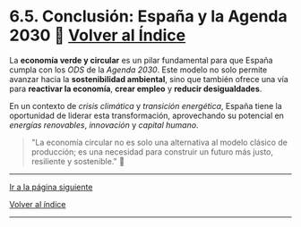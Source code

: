 # 6.5. Conclusión: España y la Agenda 2030 🎯 [Volver al Índice](../indice_pisa3_C_manso.md)

La **economía verde y circular** es un pilar fundamental para que España cumpla con los *ODS* de la *Agenda 2030*. Este modelo no solo permite avanzar hacia la **sostenibilidad ambiental**, sino que también ofrece una vía para **reactivar la economía**, **crear empleo** y **reducir desigualdades**.

En un contexto de *crisis climática* y *transición energética*, España tiene la oportunidad de liderar esta transformación, aprovechando su potencial en *energías renovables*, *innovación* y *capital humano*.

> "La economía circular no es solo una alternativa al modelo clásico de producción; es una necesidad para construir un futuro más justo, resiliente y sostenible." 🌟

---

[Ir a la página siguiente](./6.6_enlaces_interes_img_relacionadas_manso.md)

[Volver al índice](../indice_pisa3_C.md)

---
